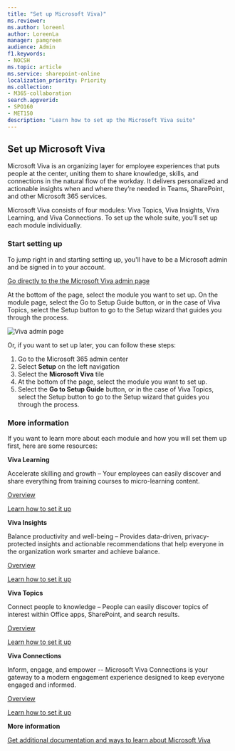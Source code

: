 ```yaml
---
title: "Set up Microsoft Viva)"
ms.reviewer: 
ms.author: loreenl
author: LoreenLa
manager: pamgreen
audience: Admin
f1.keywords:
- NOCSH
ms.topic: article
ms.service: sharepoint-online
localization_priority: Priority
ms.collection:  
- M365-collaboration
search.appverid:
- SPO160
- MET150
description: "Learn how to set up the Microsoft Viva suite"
---
```

## Set up Microsoft Viva
Microsoft Viva is an organizing layer for employee experiences that puts people at the center, uniting them to share knowledge, skills, and connections in the natural flow of the workday. It delivers personalized and actionable insights when and where they’re needed in Teams, SharePoint, and other Microsoft 365 services. 

Microsoft Viva consists of four modules: Viva Topics, Viva Insights, Viva Learning, and Viva Connections. To set up the whole suite, you’ll set up each module individually.
 
### Start setting up

To jump right in and starting setting up, you'll have to be a Microsoft admin and be signed in to your account. 

[Go directly to the the Microsoft Viva admin page]("https://admin.microsoft.com/Adminportal/Home?source=applauncher#/featureexplorer/collections/VivaExperiences")

At the bottom of the page, select the module you want to set up.
On the module page, select the Go to Setup Guide button, or in the case of Viva Topics, select the Setup button to go to the Setup wizard that guides you through the process.

![Viva admin page](media/viva-setup-page.png)



Or, if you want to set up later, you can follow these steps:
1.	Go to the Microsoft 365 admin center
2.	Select **Setup** on the left navigation
3.	Select the **Microsoft Viva** tile
4.	At the bottom of the page, select the module you want to set up.
5.	Select the **Go to Setup Guide** button, or in the case of Viva Topics, select the Setup button to go to the Setup wizard that guides you through the process.

### More information
If you want to learn more about each module and how you will set them up first, here are some resources:

**Viva Learning**

Accelerate skilling and growth – Your employees can easily discover and share everything from training courses to micro-learning content.

[Overview]("https://docs.microsoft.com/en-us/microsoft-365/learning/?view=o365-worldwide")

[Learn how to set it up]("https://docs.microsoft.com/en-us/microsoft-365/learning/set-up-teams-admin-center?view=o365-worldwide)

**Viva Insights**

Balance productivity and well-being – Provides data-driven, privacy-protected insights and actionable recommendations that help everyone in the organization work smarter and achieve balance.

[Overview]("https://docs.microsoft.com/en-us/viva/insights/personal/teams/viva-teams-app")

[Learn how to set it up]("https://docs.microsoft.com/en-us/viva/insights/personal/setup/deployment-guide")

**Viva Topics**

Connect people to knowledge – People can easily discover topics of interest within Office apps, SharePoint, and search results.

[Overview]("https://docs.microsoft.com/en-us/microsoft-365/knowledge/)

[Learn how to set it up]("https://docs.microsoft.com/en-us/microsoft-365/knowledge/set-up-topic-experiences")

**Viva Connections**

Inform, engage, and empower -- Microsoft Viva Connections is your gateway to a modern engagement experience designed to keep everyone engaged and informed.

[Overview]("https://docs.microsoft.com/en-us/sharepoint/viva-connections-overview")

[Learn how to set it up]("https://docs.microsoft.com/en-us/sharepoint/viva-connections-overview)

**More information**

[Get additional documentation and ways to learn about Microsoft Viva]("https://docs.microsoft.com/en-us/microsoft-365/viva/?view=o365-worldwide")
